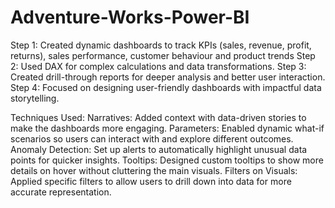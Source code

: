 # Adventure-Works-Power-BI
Step 1: Created dynamic dashboards to track KPIs (sales, revenue, profit, returns), sales performance, customer behaviour and product trends
Step 2: Used DAX for complex calculations and data transformations.
Step 3: Created drill-through reports for deeper analysis and better user interaction.
Step 4: Focused on designing user-friendly dashboards with impactful data storytelling.

Techniques Used:
Narratives: Added context with data-driven stories to make the dashboards more engaging.
Parameters: Enabled dynamic what-if scenarios so users can interact with and explore different outcomes.
Anomaly Detection: Set up alerts to automatically highlight unusual data points for quicker insights.
Tooltips: Designed custom tooltips to show more details on hover without cluttering the main visuals.
Filters on Visuals: Applied specific filters to allow users to drill down into data for more accurate representation.

